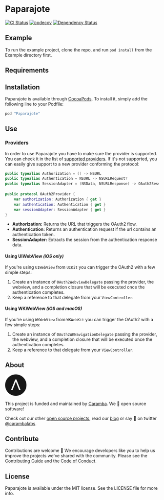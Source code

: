 # Paparajote

[![CI Status](http://img.shields.io/travis/carambalabs/Paparajote.svg?style=flat)](https://travis-ci.org/carambalabs/Paparajote)
[![codecov](https://codecov.io/gh/carambalabs/Paparajote/branch/master/graph/badge.svg)](https://codecov.io/gh/carambalabs/Paparajote)
[![Dependency Status](https://gemnasium.com/badges/github.com/carambalabs/Paparajote.svg)](https://gemnasium.com/github.com/carambalabs/Paparajote)

## Example

To run the example project, clone the repo, and run `pod install` from the Example directory first.

## Requirements

## Installation

Paparajote is available through [CocoaPods](http://cocoapods.org). To install
it, simply add the following line to your Podfile:

```ruby
pod "Paparajote"
```

## Use

### Providers

In order to use Paparajote you have to make sure the provider is supported. You can check it in the list of [supported providers](Paparajote/Classes/Providers). If it's not supported, you can easily give support to a new provider conforming the protocol:

```swift
public typealias Authorization = () -> NSURL
public typealias Authentication = NSURL -> NSURLRequest?
public typealias SessionAdapter = (NSData, NSURLResponse) -> OAuth2Session?

public protocol OAuth2Provider {
    var authorization: Authorization { get }
    var authentication: Authentication { get }
    var sessionAdapter: SessionAdapter { get }
}

```

- **Authorization:** Returns the URL that triggers the OAuth2 flow.
- **Authentication:** Returns an authentication request if the url contains an authentication token.
- **SessionAdapter:** Extracts the session from the authentication response data.

#### Using UIWebView *(iOS only)*

If you're using `UIWebView` from `UIKit` you can trigger the OAuth2 with a few simple steps:

1. Create an instance of `OAuth2WebviewDelegate` passing the provider, the webview, and a completion closure that will be executed once the authentication completes.
2. Keep a reference to that delegate from your `ViewController`.


#### Using WKWebView *(iOS and macOS)*

If you're using `WKWebView` from `WKWebKit` you can trigger the OAuth2 with a few simple steps:

1. Create an instance of `OAuth2WKNavigationDelegate` passing the provider, the webview, and a completion closure that will be executed once the authentication completes.
2. Keep a reference to that delegate from your `ViewController`.

## About

<img src="https://github.com/carambalabs/Foundation/blob/master/ASSETS/avatar_rounded.png?raw=true" width="70" />

This project is funded and maintained by [Caramba](http://caramba.io). We 💛 open source software!

Check out our other [open source projects](https://github.com/carambalabs/), read our [blog](http://blog.caramba.io) or say :wave: on twitter [@carambalabs](http://twitter.com/carambalabs).

## Contribute

Contributions are welcome :metal: We encourage developers like you to help us improve the projects we've shared with the community. Please see the [Contributing Guide](https://github.com/carambalabs/Foundation/blob/master/CONTRIBUTING.md) and the [Code of Conduct](https://github.com/carambalabs/Foundation/blob/master/CONDUCT.md).

## License

Paparajote is available under the MIT license. See the LICENSE file for more info.
